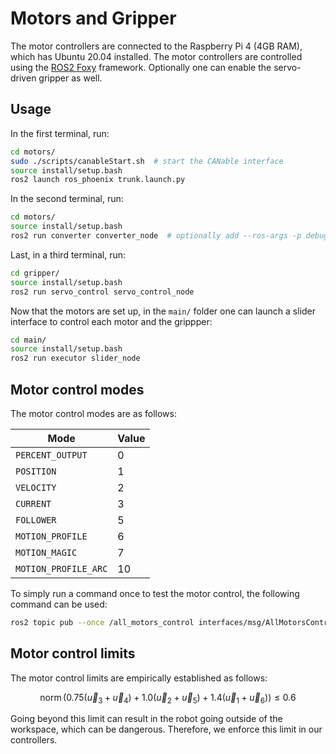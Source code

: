 # Motors and Gripper
The motor controllers are connected to the Raspberry Pi 4 (4GB RAM), which has Ubuntu 20.04 installed. The motor controllers are controlled using the [ROS2 Foxy](https://docs.ros.org/en/foxy/index.html) framework.
Optionally one can enable the servo-driven gripper as well.

## Usage
In the first terminal, run:
```bash
cd motors/
sudo ./scripts/canableStart.sh  # start the CANable interface
source install/setup.bash
ros2 launch ros_phoenix trunk.launch.py
```
In the second terminal, run:
```bash
cd motors/
source install/setup.bash
ros2 run converter converter_node  # optionally add --ros-args -p debug:=true
```
Last, in a third terminal, run:
```bash
cd gripper/
source install/setup.bash
ros2 run servo_control servo_control_node
```

Now that the motors are set up, in the `main/` folder one can launch a slider interface to control each motor and the grippper:
```bash
cd main/
source install/setup.bash
ros2 run executor slider_node
```

## Motor control modes
The motor control modes are as follows:

| Mode                      | Value |
|---------------------------|-------|
| `PERCENT_OUTPUT`          | 0     |
| `POSITION`                | 1     |
| `VELOCITY`                | 2     |
| `CURRENT`                 | 3     |
| `FOLLOWER`                | 5     |
| `MOTION_PROFILE`          | 6     |
| `MOTION_MAGIC`            | 7     |
| `MOTION_PROFILE_ARC`      | 10    |

To simply run a command once to test the motor control, the following command can be used:

```bash
ros2 topic pub --once /all_motors_control interfaces/msg/AllMotorsControl "{motors_control: [{mode: 0, value: 0.25},{mode: 0, value: 0},{mode: 0, value: 0},{mode: 0, value: 0},{mode: 0, value: 0},{mode: 0, value: 0}]}"
```

## Motor control limits
The motor control limits are empirically established as follows:

$$
\operatorname{norm}\left(0.75\left(\vec{u}_3+\vec{u}_4\right)+1.0\left(\vec{u}_2+\vec{u}_5\right)+1.4\left(\vec{u}_1+\vec{u}_6\right)\right) \leq 0.6
$$

Going beyond this limit can result in the robot going outside of the workspace, which can be dangerous.
Therefore, we enforce this limit in our controllers.
